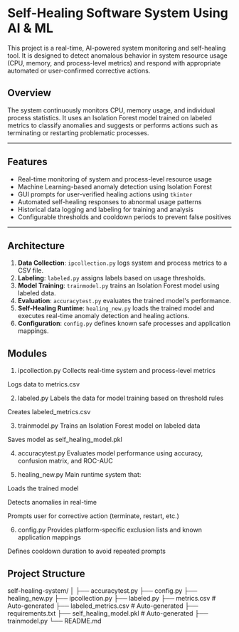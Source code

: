 # Self-Healing Software System Using AI & ML

This project is a real-time, AI-powered system monitoring and self-healing tool. It is designed to detect anomalous behavior in system resource usage (CPU, memory, and process-level metrics) and respond with appropriate automated or user-confirmed corrective actions.

## Overview

The system continuously monitors CPU, memory usage, and individual process statistics. It uses an Isolation Forest model trained on labeled metrics to classify anomalies and suggests or performs actions such as terminating or restarting problematic processes.

---

## Features

- Real-time monitoring of system and process-level resource usage
- Machine Learning-based anomaly detection using Isolation Forest
- GUI prompts for user-verified healing actions using `tkinter`
- Automated self-healing responses to abnormal usage patterns
- Historical data logging and labeling for training and analysis
- Configurable thresholds and cooldown periods to prevent false positives

---

## Architecture

1. **Data Collection**: `ipcollection.py` logs system and process metrics to a CSV file.
2. **Labeling**: `labeled.py` assigns labels based on usage thresholds.
3. **Model Training**: `trainmodel.py` trains an Isolation Forest model using labeled data.
4. **Evaluation**: `accuracytest.py` evaluates the trained model's performance.
5. **Self-Healing Runtime**: `healing_new.py` loads the trained model and executes real-time anomaly detection and healing actions.
6. **Configuration**: `config.py` defines known safe processes and application mappings.

## Modules
1. ipcollection.py
Collects real-time system and process-level metrics

Logs data to metrics.csv

2. labeled.py
Labels the data for model training based on threshold rules

Creates labeled_metrics.csv

3. trainmodel.py
Trains an Isolation Forest model on labeled data

Saves model as self_healing_model.pkl

4. accuracytest.py
Evaluates model performance using accuracy, confusion matrix, and ROC-AUC

5. healing_new.py
Main runtime system that:

Loads the trained model

Detects anomalies in real-time

Prompts user for corrective action (terminate, restart, etc.)

6. config.py
Provides platform-specific exclusion lists and known application mappings

Defines cooldown duration to avoid repeated prompts


## Project Structure
self-healing-system/
│
├── accuracytest.py
├── config.py
├── healing_new.py
├── ipcollection.py
├── labeled.py
├── metrics.csv                # Auto-generated
├── labeled_metrics.csv        # Auto-generated
├── requirements.txt
├── self_healing_model.pkl     # Auto-generated
├── trainmodel.py
└── README.md

